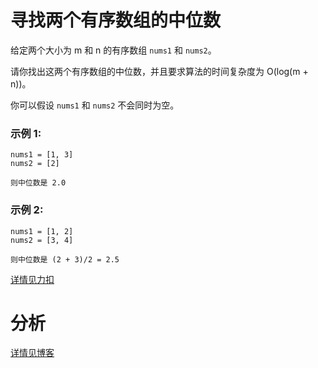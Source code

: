 # 寻找两个有序数组的中位数

给定两个大小为 m 和 n 的有序数组 `nums1` 和 `nums2`。

请你找出这两个有序数组的中位数，并且要求算法的时间复杂度为 O(log(m + n))。

你可以假设 `nums1` 和 `nums2` 不会同时为空。

### 示例 1:
```
nums1 = [1, 3]
nums2 = [2]

则中位数是 2.0
```

### 示例 2:
```
nums1 = [1, 2]
nums2 = [3, 4]

则中位数是 (2 + 3)/2 = 2.5
```

[详情见力扣](https://leetcode-cn.com/problems/median-of-two-sorted-arrays/)

# 分析

[详情见博客](https://bruceking.site/2020/01/06/leetcode-cn-problem-0004-median-of-two-sorted-arrays/)
